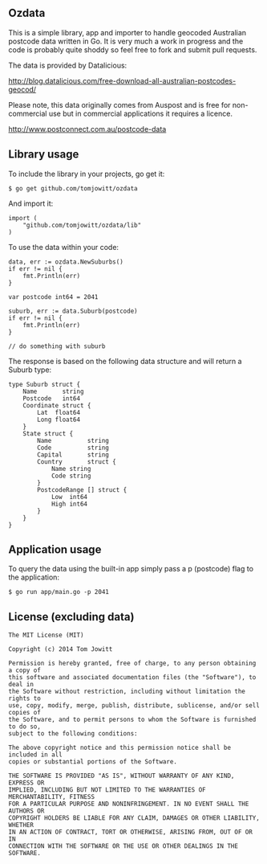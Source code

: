 Ozdata
---------------------

This is a simple library, app and importer to handle geocoded Australian postcode data written in Go.
It is very much a work in progress and the code is probably quite shoddy so feel free to fork
and submit pull requests.

The data is provided by Datalicious:

http://blog.datalicious.com/free-download-all-australian-postcodes-geocod/

Please note, this data originally comes from Auspost and is free for non-commercial use
but in commercial applications it requires a licence.

http://www.postconnect.com.au/postcode-data

Library usage
---------------------

To include the library in your projects, go get it:

    $ go get github.com/tomjowitt/ozdata

And import it:

    import (
        "github.com/tomjowitt/ozdata/lib"
    )

To use the data within your code:

    data, err := ozdata.NewSuburbs()
    if err != nil {
        fmt.Println(err)
    }

    var postcode int64 = 2041

    suburb, err := data.Suburb(postcode)
    if err != nil {
        fmt.Println(err)
    }

    // do something with suburb

The response is based on the following data structure and will return a Suburb type:

    type Suburb struct {
        Name       string
        Postcode   int64
        Coordinate struct {
            Lat  float64
            Long float64
        }
        State struct {
            Name          string
            Code          string
            Capital       string
            Country       struct {
                Name string
                Code string
            }
            PostcodeRange [] struct {
                Low  int64
                High int64
            }
        }
    }

Application usage
---------------------

To query the data using the built-in app simply pass a p (postcode) flag to the application:

    $ go run app/main.go -p 2041

License (excluding data)
---------------------

    The MIT License (MIT)

    Copyright (c) 2014 Tom Jowitt

    Permission is hereby granted, free of charge, to any person obtaining a copy of
    this software and associated documentation files (the "Software"), to deal in
    the Software without restriction, including without limitation the rights to
    use, copy, modify, merge, publish, distribute, sublicense, and/or sell copies of
    the Software, and to permit persons to whom the Software is furnished to do so,
    subject to the following conditions:

    The above copyright notice and this permission notice shall be included in all
    copies or substantial portions of the Software.

    THE SOFTWARE IS PROVIDED "AS IS", WITHOUT WARRANTY OF ANY KIND, EXPRESS OR
    IMPLIED, INCLUDING BUT NOT LIMITED TO THE WARRANTIES OF MERCHANTABILITY, FITNESS
    FOR A PARTICULAR PURPOSE AND NONINFRINGEMENT. IN NO EVENT SHALL THE AUTHORS OR
    COPYRIGHT HOLDERS BE LIABLE FOR ANY CLAIM, DAMAGES OR OTHER LIABILITY, WHETHER
    IN AN ACTION OF CONTRACT, TORT OR OTHERWISE, ARISING FROM, OUT OF OR IN
    CONNECTION WITH THE SOFTWARE OR THE USE OR OTHER DEALINGS IN THE SOFTWARE.
